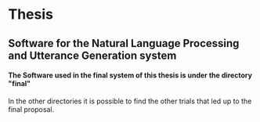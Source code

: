 # Thesis
## Software for the Natural Language Processing and Utterance Generation system

#### The Software used in the final system of this thesis is under the directory **"final"**

In the other directories it is possible to find the other trials that led up to the final proposal.
